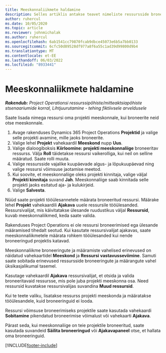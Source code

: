 ```yaml
---
title: Meeskonnaliikmete haldamine
description: Selles artiklis antakse teavet nimeliste ressursside broneerimise kohta projektimeeskondadele ja nende määramise kohta ülesannetele.
author: ruhercul
ms.date: 10/05/2020
ms.topic: article
ms.reviewer: johnmichalak
ms.author: ruhercul
ms.openlocfilehash: 6ab1541cc79870fcab9dbce45073e6b5a7bb0133
ms.sourcegitcommit: 6cfc50d89528df977a8f6a55c1ad39d99800d9b4
ms.translationtype: MT
ms.contentlocale: et-EE
ms.lasthandoff: 06/03/2022
ms.locfileid: "8933441"
---
```

# <a name="maintain-team-members"></a>Meeskonnaliikmete haldamine

_**Rakendub:** Project Operationsi ressurssipõhiste/mitteaktsiapõhiste stsenaariumide korral,  Lihtjuurutamine - tehing fiktiivsele arveldusele_

Saate lisada nimega ressursi oma projekti meeskonnale, kui broneerite neid otse meeskonnale.

1. Avage rakenduses Dynamics 365 Project Operations **Projektid** ja valige selle projekti avamine, mille jaoks broneerite.
2. Valige lehel **Projekt** vahekaardil **Meeskond** nupp **Uus**. 
3. Valige dialoogiboksis **Kiirloomine: projekti meeskonnaliige** broneeritav ressurss. Välja **Roll** täidetakse ressursi vaikerolliga, kui neil on selline määratud. Saate rolli muuta. 
4. Valige ressursside vajalike kuupäevade algus- ja lõpukuupäevad ning valige ressursi võimsuse jaotamise meetod. 
5. Kui soovite, et meeskonnaliige oleks projekti kinnitaja, valige väljal **Projekti kinnitaja** suvand **Jah**. Meeskonnaliige saab kinnitada selle projekti jaoks esitatud aja- ja kulukirjeid. 
6. Valige **Salvesta**.

Nüüd saate projekti tööülesannetele määrata broneeritud ressursi. Määrake lehel **Projekt** vahekaardili **Ajakava** uuele ressursile tööülesanded. Ressursivalijat, mis käivitatakse ülesande ruudustikus väljal **Ressursid**, kuvab meeskonnaliikmed, keda saate valida.


Rakenduses Project Operations ei ole ressursi broneerimised ega ülesande määramised tihedalt seotud. Kui kasutate ressursivalijat ajakavas, saate meeskonnaliikmetele määrata rohkem tööülesanded kui nende broneeringud projektis katavad.

Meeskonnaliikme broneeringute ja määramiste vahelised erinevused on näidatud vahekaartidel **Meeskond** ja **Ressursi vastavusseviimine**. Samuti saate sobitada erinevused ressursside broneeringute ja määrangute vahel üksikasjalikumal tasemel.

Kasutage vahekaardil **Ajakava** ressursivalijat, et otsida ja valida broneeritavaid ressursse, mis pole juba projekti meeskonna osa. Need ressursid kuvatakse ressursivalijas suvandina **Muud ressursid**.

Kui te teete valiku, lisatakse ressurss projekti meeskonda ja määratakse tööülesandele, kuid broneeringuid ei looda.

Ressursi võimsuse broneerimiseks projektile saate kasutada vahekaardi **Sobitamine** pikendatud broneerimise võimalust või vahekaarti **Ajakava**.

Pärast seda, kui meeskonnaliige on teie projektile broneeritud, saate kasutada suvandeid **Säilita broneeringud** või **Ajakavapaneel** otse, et hallata oma broneeringuid.


[!INCLUDE[footer-include](../includes/footer-banner.md)]